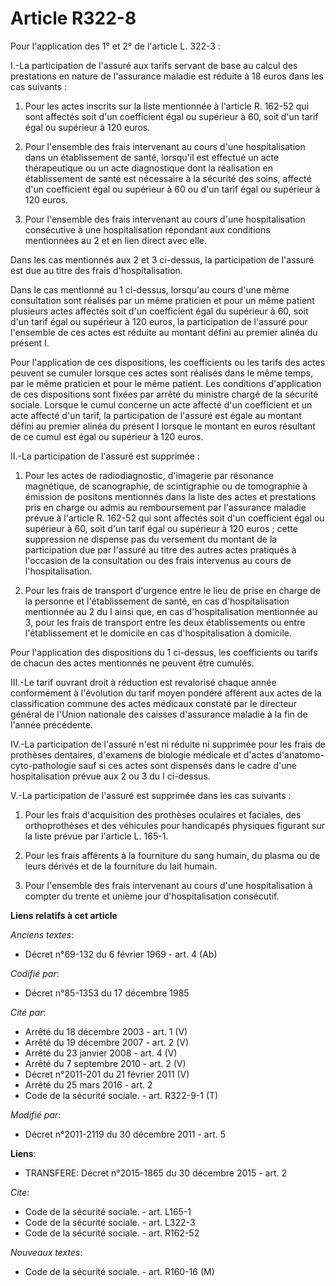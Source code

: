 # Article R322-8

Pour l'application des 1° et 2° de l'article L. 322-3 : 

I.-La participation de l'assuré aux tarifs servant de base au calcul des prestations en nature de l'assurance maladie est
réduite à 18 euros dans les cas suivants : 

1. Pour les actes inscrits sur la liste mentionnée à l'article R. 162-52 qui sont affectés soit d'un coefficient égal ou
supérieur à 60, soit d'un tarif égal ou supérieur à 120 euros. 

2. Pour l'ensemble des frais intervenant au cours d'une hospitalisation dans un établissement de santé, lorsqu'il est
effectué un acte thérapeutique ou un acte diagnostique dont la réalisation en établissement de santé est nécessaire à la
sécurité des soins, affecté d'un coefficient égal ou supérieur à 60 ou d'un tarif égal ou supérieur à 120 euros. 

3. Pour l'ensemble des frais intervenant au cours d'une hospitalisation consécutive à une hospitalisation répondant aux
conditions mentionnées au 2 et en lien direct avec elle. 

Dans les cas mentionnés aux 2 et 3 ci-dessus, la participation de l'assuré est due au titre des frais d'hospitalisation. 

Dans le cas mentionné au 1 ci-dessus, lorsqu'au cours d'une même consultation sont réalisés par un même praticien et pour un
même patient plusieurs actes affectés soit d'un coefficient égal du supérieur à 60, soit d'un tarif égal ou supérieur à 120
euros, la participation de l'assuré pour l'ensemble de ces actes est réduite au montant défini au premier alinéa du présent
I. 

Pour l'application de ces dispositions, les coefficients ou les tarifs des actes peuvent se cumuler lorsque ces actes sont
réalisés dans le même temps, par le même praticien et pour le même patient. Les conditions d'application de ces dispositions
sont fixées par arrêté du ministre chargé de la sécurité sociale. Lorsque le cumul concerne un acte affecté d'un coefficient
et un acte affecté d'un tarif, la participation de l'assuré est égale au montant défini au premier alinéa du présent I
lorsque le montant en euros résultant de ce cumul est égal ou supérieur à 120 euros. 

II.-La participation de l'assuré est supprimée : 

1. Pour les actes de radiodiagnostic, d'imagerie par résonance magnétique, de scanographie, de scintigraphie ou de
tomographie à émission de positons mentionnés dans la liste des actes et prestations pris en charge ou admis au remboursement
par l'assurance maladie prévue à l'article R. 162-52 qui sont affectés soit d'un coefficient égal ou supérieur à 60, soit
d'un tarif égal ou supérieur à 120 euros ; cette suppression ne dispense pas du versement du montant de la participation due
par l'assuré au titre des autres actes pratiqués à l'occasion de la consultation ou des frais intervenus au cours de
l'hospitalisation. 

2. Pour les frais de transport d'urgence entre le lieu de prise en charge de la personne et l'établissement de santé, en cas
d'hospitalisation mentionnée au 2 du I ainsi que, en cas d'hospitalisation mentionnée au 3, pour les frais de transport entre
les deux établissements ou entre l'établissement et le domicile en cas d'hospitalisation à domicile. 

Pour l'application des dispositions du 1 ci-dessus, les coefficients ou tarifs de chacun des actes mentionnés ne peuvent être
cumulés. 

III.-Le tarif ouvrant droit à réduction est revalorisé chaque année conformément à l'évolution du tarif moyen pondéré
afférent aux actes de la classification commune des actes médicaux constaté par le directeur général de l'Union nationale des
caisses d'assurance maladie à la fin de l'année précédente. 

IV.-La participation de l'assuré n'est ni réduite ni supprimée pour les frais de prothèses dentaires, d'examens de biologie
médicale et d'actes d'anatomo-cyto-pathologie sauf si ces actes sont dispensés dans le cadre d'une hospitalisation prévue aux
2 ou 3 du I ci-dessus. 

V.-La participation de l'assuré est supprimée dans les cas suivants : 

1. Pour les frais d'acquisition des prothèses oculaires et faciales, des orthoprothèses et des véhicules pour handicapés
physiques figurant sur la liste prévue par l'article L. 165-1.

2. Pour les frais afférents à la fourniture du sang humain, du plasma ou de leurs dérivés et de la fourniture du lait
humain. 

3. Pour l'ensemble des frais intervenant au cours d'une hospitalisation à compter du trente et unième jour d'hospitalisation
consécutif.

**Liens relatifs à cet article**

_Anciens textes_:

  - Décret n°69-132 du 6 février 1969 - art. 4 (Ab)

_Codifié par_:

  - Décret n°85-1353 du 17 décembre 1985

_Cité par_:

  - Arrêté du 18 décembre 2003 - art. 1 (V)
  - Arrêté du 19 décembre 2007 - art. 2 (V)
  - Arrêté du 23 janvier 2008 - art. 4 (V)
  - Arrêté du 7 septembre 2010 - art. 2 (V)
  - Décret n°2011-201 du 21 février 2011 (V)
  - Arrêté du 25 mars 2016 - art. 2
  - Code de la sécurité sociale. - art. R322-9-1 (T)

_Modifié par_:

  - Décret n°2011-2119 du 30 décembre 2011 - art. 5

**Liens**:

  - TRANSFERE: Décret n°2015-1865 du 30 décembre 2015 - art. 2

_Cite_:

  - Code de la sécurité sociale. - art. L165-1
  - Code de la sécurité sociale. - art. L322-3
  - Code de la sécurité sociale. - art. R162-52

_Nouveaux textes_:

  - Code de la sécurité sociale. - art. R160-16 (M)
